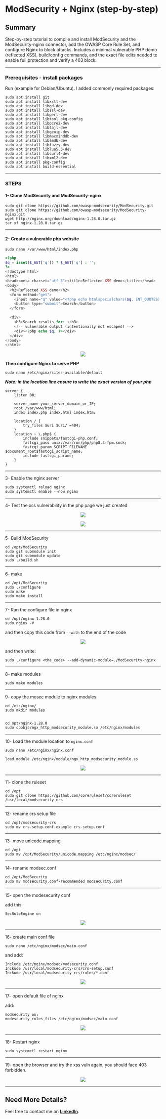# ModSecurity + Nginx (step-by-step)

## Summary
Step-by-step tutorial to compile and install ModSecurity and the ModSecurity-nginx connector, add the OWASP Core Rule Set, and configure Nginx to block attacks. Includes a minimal vulnerable PHP demo (reflected XSS), build/config commands, and the exact file edits needed to enable full protection and verify a 403 block.

---

### Prerequisites - install packages

Run (example for Debian/Ubuntu). I added commonly required packages:

```shell
sudo apt install git
sudo apt install libxslt-dev
sudo apt install libgd-dev
sudo apt install libssl-dev
sudo apt install libperl-dev
sudo apt install libtool pkg-config
sudo apt install libpcre2-dev
sudo apt install libtajl-dev
sudo apt install libgeoip-dev
sudo apt install libmaxminddb-dev
sudo apt install liblmdb-dev
sudo apt install libfuzzy-dev
sudo apt install liblua5.3-dev
sudo apt install libcurl4-dev
sudo apt install libxml2-dev
sudo apt install pkg-config
sudo apt install build-essential
```

----
### STEPS
#### 1- Clone ModSecurity and ModSecurity-nginx
	
```shell
sudo git clone https://github.com/owasp-modsecurity/ModSecurity.git
sudo git clone https://github.com/owasp-modsecurity/ModSecurity-nginx.git
wget http://nginx.org/download/nginx-1.28.0.tar.gz
tar xf nginx-1.28.0.tar.gz
```

---
#### 2- Create a vulnerable php website

`sudo nano /var/www/html/index.php`

```php
<?php
$q = isset($_GET['q']) ? $_GET['q'] : '';
?>
<!doctype html>
<html>
<head><meta charset="utf-8"><title>Reflected XSS demo</title></head>
<body>
  <h2>Reflected XSS demo</h2>
  <form method="get">
    <input name="q" value="<?php echo htmlspecialchars($q, ENT_QUOTES); ?>" />
    <button type="submit">Search</button>
  </form>

  <div>
    <h3>Search results for: </h3>
    <!-- vulnerable output (intentionally not escaped) -->
    <div><?php echo $q; ?></div>
  </div>
</body>
</html>

```

<p align ="center">
    <img src= "/projects/ModSec_Nginx/photo/2-create_phpfile.png"
</p>

**Then configure Nginx to serve PHP**

`sudo nano /etc/nginx/sites-available/default`

***Note: in the location line ensure to write the exact version of your php***

```
server { 
	listen 80; 
	
	server_name your_server_domain_or_IP; 
	root /var/www/html;
	index index.php index.html index.htm; 
	
	location / { 
		try_files $uri $uri/ =404;
	} 
	location ~ \.php$ { 
		include snippets/fastcgi-php.conf; 
		fastcgi_pass unix:/var/run/php/php8.3-fpm.sock;
		fastcgi_param SCRIPT_FILENAME $document_root$fastcgi_script_name;
		include fastcgi_params; 
	} 
}
```


---

3- Enable the nginx server
`
```
sudo systemctl reload nginx
sudo systemctl enable --now nginx
```

---

4- Test the xss vulnerability in the php page we just created

<p align ="center">
    <img src= "/projects/ModSec_Nginx/photo/4-test.png"
</p>

  <p align ="center">
    <img src= "/projects/ModSec_Nginx/photo/5-test_result.png"
</p>
    
---

5- Build ModSecurity

```shell
cd /opt/ModSecurity
sudo git submodule init
sudo git submodule update
sudo ./build.sh
```


---

6- make

```shell
cd /opt/ModSecurity
sudo ./configure
sudo make
sudo make install
```


---

7- Run the configure file in nginx

```shell
cd /opt/nginx-1.28.0
sudo nginx -V
```

and then copy this code from `--with` to the end of the code

<p align ="center">
    <img src= "/projects/ModSec_Nginx/photo/10-ngin-v.png"
</p>

and then write:
```shell
sudo ./configure <the_code> --add-dynamic-module=./ModSecurity-nginx
```

---

8- make modules

```shell
sudo make modules
```


----

9- copy the mosec module to nginx modules

```shell
cd /etc/nginx/
sudo mkdir modules


cd opt/nginx-1.28.0
sudo cpobjs/ngx_http_modsecurity_module.so /etc/nginx/modules
```


----

10- Load the module location to `nginx.conf`

```shell
sudo nano /etc/nginx/nginx.conf
```

`load_module /etc/nginx/module/ngx_http_modsecurity_module.so`

<p align ="center">
    <img src= "/projects/ModSec_Nginx/photo/14-nginx_conf.png"
</p>

---

11- clone the ruleset

```shell
cd /opt
sudo git clone https://github.com/coreruleset/coreruleset /usr/local/modsecurity-crs
```

---

12- rename crs setup file

```shell
cd /opt/modsecurity-crs
sudo mv crs-setup.conf.example crs-setup.conf
```


---

13- move unicode.mapping

```shell
cd /opt
sudo mv /opt/ModSecurity/unicode.mapping /etc/nginx/modsec/
```

---

14- rename modsec.conf

```shell
cd /opt/ModSecurity
sudo mv modsecurity.conf-recommended modsecurity.conf
```

---

15- open the modesecurity conf

add this 

`SecRuleEngine on`

<p align ="center">
    <img src= "/projects/ModSec_Nginx/photo/18-modsec_on.png"
</p>


---

16- create main conf file

```shell
sudo nano /etc/nginx/modsec/main.conf
```

and add:

```
Include /etc/nginx/modsec/modsecurity.conf
Inckude /usr/local/modsecurity-crs/crs-setup.conf
Inckude /usr/local/modsecurity-crs/rules/*.conf
```

<p align ="center">
    <img src= "/projects/ModSec_Nginx/photo/19-create_main.png"
</p>

---

17- open default file of nginx

add:

```
modsecurity on;
modescurity_rules_files /etc/nginx/modsec/main.conf
```

<p align ="center">
    <img src= "/projects/ModSec_Nginx/photo/20-edit_default.png"
</p>

----

18- Restart nginx

```shell
sudo systemctl restart nginx
```

---

19- open the browser and try the xss vuln again, you should face 403 forbidden.


<p align ="center">
    <img src= "/projects/ModSec_Nginx/photo/21-final.png"
</p>

---
## Need More Details?
Feel free to contact me on **[LinkedIn](https://www.linkedin.com/in/saeed-elfiky-61188b24b/)**.  



